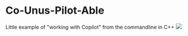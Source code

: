 # Co-Unus-Pilot-Able
Little example of "working with Copilot" from the commandline in C++
<img src="git%20init.png">
